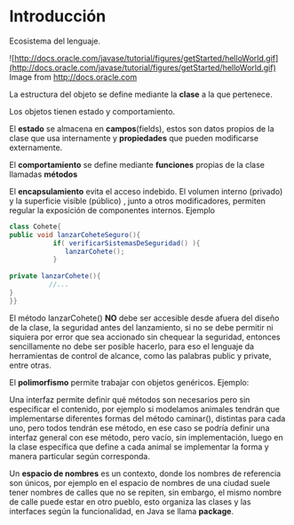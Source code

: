 # Introducción


 Ecosistema del lenguaje.
 
![http://docs.oracle.com/javase/tutorial/figures/getStarted/helloWorld.gif](http://docs.oracle.com/javase/tutorial/figures/getStarted/helloWorld.gif)
Image from http://docs.oracle.com


La estructura del objeto se define mediante la **clase** a la que pertenece.

Los objetos tienen estado y comportamiento.

El **estado** se almacena en **campos**(fields), estos son datos propios de la clase que usa internamente y **propiedades** que pueden modificarse externamente.

El **comportamiento** se define mediante **funciones** propias de la clase llamadas **métodos**

 
El **encapsulamiento** evita el acceso indebido. El volumen interno (privado)  y la superficie visible (público) , junto a otros modificadores, permiten regular la exposición de componentes internos. Ejemplo

```Java
class Cohete{
public void lanzarCoheteSeguro(){
           if( verificarSistemasDeSeguridad() ){           
              lanzarCohete();
           }  
          
private lanzarCohete(){
          //...
}
}}
```
El método lanzarCohete() **NO** debe ser accesible desde afuera del diseño de la clase,  la seguridad antes del lanzamiento, si no se debe permitir ni siquiera por error que sea accionado sin chequear la seguridad, entonces sencillamente no debe ser posible hacerlo, para eso el lenguaje da herramientas de control de alcance, como las palabras public y private, entre otras. 

El **polimorfismo** permite trabajar con objetos genéricos. Ejemplo:


Una interfaz permite definir qué métodos son necesarios pero sin especificar el contenido, por ejemplo si modelamos animales tendrán que implementarse diferentes formas del método caminar(), distintas para cada uno, pero todos tendrán ese método, en ese caso se podría definir una interfaz general con ese método, pero vacío, sin implementación, luego en la clase específica que define a cada animal se implementar la forma y manera particular según corresponda.

Un **espacio de nombres** es un contexto, donde los nombres de referencia son únicos, por ejemplo en el espacio de nombres de una ciudad suele tener nombres de calles que no se repiten, sin embargo, el mismo nombre de calle puede estar en otro pueblo, esto organiza las clases y las interfaces según la funcionalidad, en Java se llama **package**.
